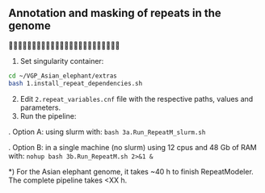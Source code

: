 ## Annotation and masking of repeats in the genome
🐘🧬😷🐘🧬😷🐘🧬😷🐘🧬😷🐘🧬😷🐘🧬😷🐘🧬😷🐘🧬😷

1) Set singularity container:
```bash
cd ~/VGP_Asian_elephant/extras
bash 1.install_repeat_dependencies.sh
```
2) Edit `2.repeat_variables.cnf` file with the respective paths, values and parameters.
3) Run the pipeline:

. Option A: using slurm with: `bash 3a.Run_RepeatM_slurm.sh`

. Option B: in a single machine (no slurm) using 12 cpus and 48 Gb of RAM with: `nohup bash 3b.Run_RepeatM.sh 2>&1 &`


\*) For the Asian elephant genome, it takes ~40 h to finish RepeatModeler. The complete pipeline takes <XX h.

